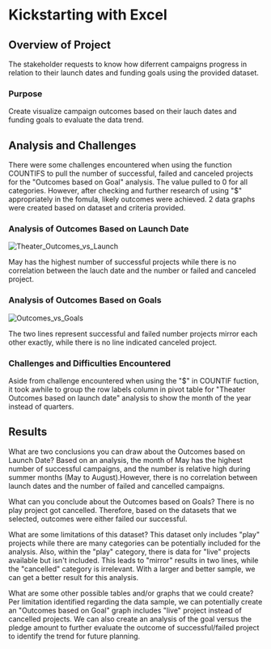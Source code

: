 # Kickstarting with Excel

## Overview of Project

The stakeholder requests to know how diferrent campaigns progress in relation to their launch dates and funding goals using the provided dataset.

### Purpose

Create visualize campaign outcomes based on their lauch dates and funding goals to evaluate the data trend.

## Analysis and Challenges

There were some challenges encountered when using the function COUNTIFS to pull the number of successful, failed and canceled projects for the "Outcomes based on Goal" analysis. The value pulled to 0 for all categories. However, after checking and further research of using "$" appropriately in the fomula, likely outcomes were achieved. 2 data graphs were created based on dataset and criteria provided.

### Analysis of Outcomes Based on Launch Date

![Theater_Outcomes_vs_Launch](https://user-images.githubusercontent.com/114631804/202930512-4d50a76a-e35e-465d-94bf-38186ce9b851.png)

May has the highest number of successful projects while there is no correlation between the lauch date and the number or failed and canceled project.

### Analysis of Outcomes Based on Goals

![Outcomes_vs_Goals](https://user-images.githubusercontent.com/114631804/202930574-ff671334-d6b7-4224-af64-54a38e9d5a22.png)

The two lines represent successful and failed number projects mirror each other exactly, while there is no line indicated canceled project.

### Challenges and Difficulties Encountered

Aside from challenge encountered when using the "$" in COUNTIF fuction, it took awhile to group the row labels column in pivot table for "Theater Outcomes based on launch date" analysis to show the month of the year instead of quarters.

## Results

What are two conclusions you can draw about the Outcomes based on Launch Date?
Based on an analysis, the month of May has the highest number of successful campaigns, and the number is relative high during summer months (May to August).However, there is no correlation between launch dates and the number of failed and cancelled campaigns.

What can you conclude about the Outcomes based on Goals?
There is no play project got cancelled. Therefore, based on the datasets that we selected, outcomes were either failed our successful.

What are some limitations of this dataset? 
This dataset only includes "play" projects while there are many categories can be potentially included for the analysis. Also, within the "play" category, there is data for "live" projects available but isn't included. This leads to "mirror" results in two lines, while the "cancelled" category is irrelevant. With a larger and better sample, we can get a better result for this analysis.

What are some other possible tables and/or graphs that we could create? 
Per limitation identified regarding the data sample, we can potentially create an "Outcomes based on Goal" graph includes "live" project instead of cancelled projects. We can also create an analysis of the goal versus the pledge amount to further evaluate the outcome of successful/failed project to identify the trend for future planning.
